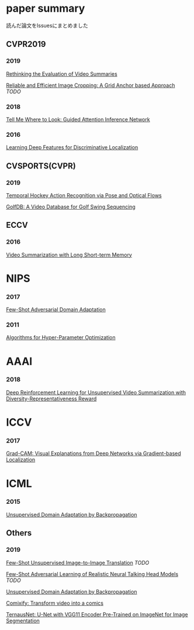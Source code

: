 # paper summary
読んだ論文をIssuesにまとめました

## CVPR2019
### 2019
[Rethinking the Evaluation of Video Summaries](https://github.com/shuto-keio/paper_summary/issues/6)

[Reliable and Efficient Image Cropping: A Grid Anchor based Approach](https://github.com/shuto-keio/paper_summary/issues/14) *TODO*

### 2018
[Tell Me Where to Look: Guided Attention Inference Network](https://github.com/shuto-keio/paper_summary/issues/4)

### 2016
[Learning Deep Features for Discriminative Localization](https://github.com/shuto-keio/paper_summary/issues/10)

## CVSPORTS(CVPR)

### 2019
[Temporal Hockey Action Recognition via Pose and Optical Flows](https://github.com/shuto-keio/paper_summary/issues/17)

[GolfDB: A Video Database for Golf Swing Sequencing](https://github.com/shuto-keio/paper_summary/issues/16)

## ECCV
### 2016
[Video Summarization with Long Short-term Memory](https://github.com/shuto-keio/paper_summary/issues/5)

# NIPS
### 2017
[Few-Shot Adversarial Domain Adaptation](https://github.com/shuto-keio/paper_summary/issues/18)
### 2011

[Algorithms for Hyper-Parameter Optimization](https://github.com/shuto-keio/paper_summary/issues/1)

# AAAI
### 2018
[Deep Reinforcement Learning for Unsupervised Video Summarization with Diversity-Representativeness Reward](https://github.com/shuto-keio/paper_summary/issues/15)

# ICCV
### 2017
[Grad-CAM: Visual Explanations from Deep Networks via Gradient-based Localization](https://github.com/shuto-keio/paper_summary/issues/11)

# ICML
### 2015
[Unsupervised Domain Adaptation by Backpropagation](https://github.com/shuto-keio/paper_summary/issues/9)

## Others
### 2019
[Few-Shot Unsupervised Image-to-Image Translation](https://github.com/shuto-keio/paper_summary/issues/13) *TODO*

[Few-Shot Adversarial Learning of Realistic Neural Talking Head Models](https://github.com/shuto-keio/paper_summary/issues/12) *TODO*

[Unsupervised Domain Adaptation by Backpropagation](https://github.com/shuto-keio/paper_summary/issues/8)

[Comixify: Transform video into a comics](https://github.com/shuto-keio/paper_summary/issues/3)

[TernausNet: U-Net with VGG11 Encoder Pre-Trained on ImageNet for Image Segmentation](https://github.com/shuto-keio/paper_summary/issues/2)
